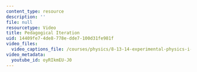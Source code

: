 ```yaml
---
content_type: resource
description: ''
file: null
resourcetype: Video
title: Pedagogical Iteration
uid: 14409fe7-4de8-778e-dde7-100d31fe981f
video_files:
  video_captions_file: /courses/physics/8-13-14-experimental-physics-i-ii-junior-lab-fall-2016-spring-2017/instructor-insights/prof.-gunther-rolands-insights/pedagogical-iteration/3032010.vtt
video_metadata:
  youtube_id: oyRIkmEU-J0
---
```

